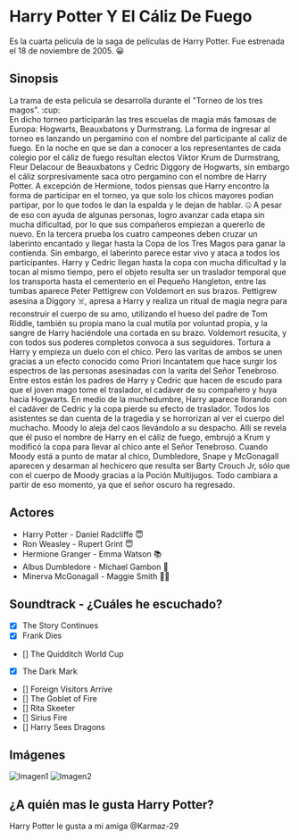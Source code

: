 # Harry Potter Y El Cáliz De Fuego
Es la cuarta pelicula de la saga de películas de Harry Potter. Fue estrenada el 18 de noviembre de 2005. :grinning:
## Sinopsis
La trama de esta pelicula se desarrolla durante el "Torneo de los tres magos". :cup:  
En dicho torneo participarán las tres escuelas de magia más famosas de Europa: Hogwarts, Beauxbatons y Durmstrang. 
La forma de ingresar al torneo es lanzando un pergamino con el nombre del participante al caliz de fuego. En la noche en que se dan a conocer a los representantes de cada colegio por el cáliz de fuego resultan electos Viktor Krum de Durmstrang, Fleur Delacour de Beauxbatons y Cedric Diggory de Hogwarts, sin embargo el cáliz sorpresivamente saca otro pergamino con el nombre de Harry Potter. 
A excepción de Hermione, todos piensas que Harry encontro la forma de participar en el torneo, ya que solo los chicos mayores podian partipar, por lo que todos le dan la espalda y le dejan de hablar. :zipper_mouth_face:
A pesar de eso con ayuda de algunas personas, logro avanzar cada etapa sin mucha dificultad, por lo que sus compañeros empiezan a quererlo de nuevo. 
En la tercera prueba los cuatro campeones deben cruzar un laberinto encantado y llegar hasta la Copa de los Tres Magos para ganar la contienda. Sin embargo, el laberinto parece estar vivo y ataca a todos los participantes.
Harry y Cedric llegan hasta la copa con mucha dificultad y la tocan al mismo tiempo, pero el objeto resulta ser un traslador temporal que los transporta hasta el cementerio en el Pequeño Hangleton, entre las tumbas aparece Peter Pettigrew con Voldemort en sus brazos. Pettigrew asesina a Diggory :skull_and_crossbones:, apresa a Harry y realiza un ritual de magia negra para reconstruir el cuerpo de su amo, utilizando el hueso del padre de Tom Riddle, también su propia mano la cual mutila por voluntad propia, y la sangre de Harry haciéndole una cortada en su brazo. Voldemort resucita, y con todos sus poderes completos convoca a sus seguidores.
 Tortura a Harry y empieza un duelo con el chico. Pero las varitas de ambos se unen gracias a un efecto conocido como Priori Incantatem que hace surgir los espectros de las personas asesinadas con la varita del Señor Tenebroso. Entre estos están los padres de Harry y Cedric que hacen de escudo para que el joven mago tome el traslador, el cadáver de su compañero y huya hacia Hogwarts. 
En medio de la muchedumbre, Harry aparece llorando con el cadáver de Cedric y la copa pierde su efecto de traslador. Todos los asistentes se dan cuenta de la tragedia y se horrorizan al ver el cuerpo del muchacho. Moody lo aleja del caos llevándolo a su despacho. Allí se revela que él puso el nombre de Harry en el cáliz de fuego, embrujó a Krum y modificó la copa para llevar al chico ante el Señor Tenebroso.  Cuando Moody está a punto de matar al chico, Dumbledore, Snape y McGonagall aparecen y desarman al hechicero que resulta ser Barty Crouch Jr, sólo que con el cuerpo de Moody gracias a la Poción Multijugos.
Todo cambiara a partir de eso momento, ya que el señor oscuro ha regresado.
## Actores
- Harry Potter - Daniel Radcliffe :innocent:
- Ron Weasley - 	Rupert Grint :innocent:
- Hermione Granger - Emma Watson :books:
- Albus Dumbledore - Michael Gambon :mage:
- Minerva McGonagall - 	Maggie Smith :mage_woman:
## Soundtrack - ¿Cuáles he escuchado?
- [x] The Story Continues	
- [x] Frank Dies	
- [] The Quidditch World Cup
- [x] The Dark Mark
- [] Foreign Visitors Arrive
- [] The Goblet of Fire
- [] Rita Skeeter
- [] Sirius Fire
- [] Harry Sees Dragons
## Imágenes
![Imagen1](https://www.google.com/url?sa=i&url=https%3A%2F%2Fwww.filmaffinity.com%2Fes%2Ffilm372126.html&psig=AOvVaw1sWRUoAPQjm0hJP_eKksAv&ust=1651677908396000&source=images&cd=vfe&ved=0CAwQjRxqFwoTCND16OzRw_cCFQAAAAAdAAAAABAI)
![Imagen2](https://upload.wikimedia.org/wikipedia/commons/thumb/2/2b/Dragon_Challenge_19.jpg/800px-Dragon_Challenge_19.jpg)
## ¿A quién mas le gusta Harry Potter?
Harry Potter le gusta a mi amiga @Karmaz-29